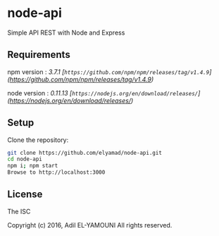 # node-api
Simple API REST with Node and Express

## Requirements
npm version : *3.7.1 [`https://github.com/npm/npm/releases/tag/v1.4.9`] (https://github.com/npm/npm/releases/tag/v1.4.9)*

node version : *0.11.13 [`https://nodejs.org/en/download/releases/`] (https://nodejs.org/en/download/releases/)*


## Setup
Clone the repository:

```sh
git clone https://github.com/elyamad/node-api.git
cd node-api
npm i; npm start
Browse to http://localhost:3000
```

License
-------

The ISC

Copyright (c) 2016, Adil EL-YAMOUNI
All rights reserved.
